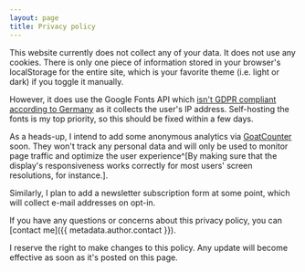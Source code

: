 ```yaml
---
layout: page
title: Privacy policy
---
```


This website currently does not collect any of your data. It does not use any cookies. There is only one piece of information stored in your browser's localStorage for the entire site, which is your favorite theme (i.e. light or dark) if you toggle it manually.

However, it does use the Google Fonts API which [isn't GDPR compliant according to Germany](https://meetanshi.com/blog/google-fonts-gdpr-compliant) as it collects the user's IP address. Self-hosting the fonts is my top priority, so this should be fixed within a few days.

As a heads-up, I intend to add some anonymous analytics via [GoatCounter](https://www.goatcounter.com/) soon. They won't track any personal data and will only be used to monitor page traffic and optimize the user experience^[By making sure that the display's responsiveness works correctly for most users' screen resolutions, for instance.].

Similarly, I plan to add a newsletter subscription form at some point, which will collect e-mail addresses on opt-in.

If you have any questions or concerns about this privacy policy, you can [contact me]({{ metadata.author.contact }}).

I reserve the right to make changes to this policy. Any update will become effective as soon as it's posted on this page.
